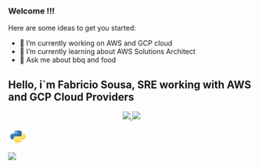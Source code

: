 ### Welcome !!!


Here are some ideas to get you started:

- 🔭 I’m currently working on AWS and GCP cloud
- 🌱 I’m currently learning about AWS Solutions Architect
- 💬 Ask me about bbq and food

## Hello, i`m Fabricio Sousa, SRE working with AWS and GCP Cloud Providers
<div align="center">
  <a href="https://github.com/fabriciopsousa">
  <img height="180em" src="https://github-readme-stats.vercel.app/api?username=fabriciopsousa&show_icons=true&theme=dark&include_all_commits=true&count_private=true"/>
  <img height="180em" src="https://github-readme-stats.vercel.app/api/top-langs/?username=fabriciopsousa&layout=compact&langs_count=7&theme=dark"/>
</div>

<div style="display: inline_block"><br>
  <img align="center" alt="Fabricio-Python" height="30" width="40" src="https://raw.githubusercontent.com/devicons/devicon/master/icons/python/python-original.svg">
</div>

<div style="display: inline_block"><br>
<a href="https://www.linkedin.com/in/fabricio-psousa/" target="_blank"><img src="https://img.shields.io/badge/-LinkedIn-%230077B5?style=for-the-badge&logo=linkedin&logoColor=white" target="_blank"></a> 
</div>

